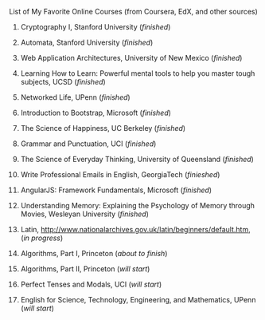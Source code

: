 List of My Favorite Online Courses (from Coursera, EdX, and other sources)

1. Cryptography I, Stanford University (*finished*)
2. Automata, Stanford University (*finished*)
3. Web Application Architectures, University of New Mexico (*finished*)
4. Learning How to Learn: Powerful mental tools to help you master tough subjects, UCSD (*finished*)
5. Networked Life, UPenn (*finished*)
6. Introduction to Bootstrap, Microsoft (*finished*)
7. The Science of Happiness, UC Berkeley (*finished*)
8. Grammar and Punctuation, UCI (*finished*)
9. The Science of Everyday Thinking, University of Queensland (*finished*)
10. Write Professional Emails in English, GeorgiaTech (*finieshed*)
11. AngularJS: Framework Fundamentals, Microsoft (*finished*)
12. Understanding Memory: Explaining the Psychology of Memory through Movies, Wesleyan University (*finished*)

13. Latin, http://www.nationalarchives.gov.uk/latin/beginners/default.htm, (*in progress*)
14. Algorithms, Part I, Princeton (*about to finish*)

15. Algorithms, Part II, Princeton (*will start*)
16. Perfect Tenses and Modals, UCI (*will start*)
17. English for Science, Technology, Engineering, and Mathematics, UPenn (*will start*)
